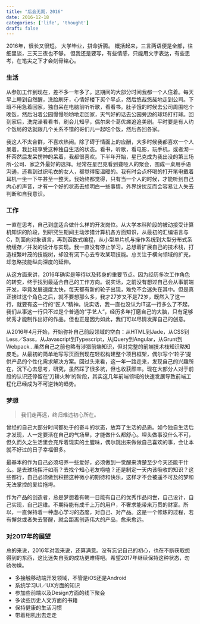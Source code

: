 ```yaml
---
title: "后会无期，2016"
date: 2016-12-18
categories: ['life', 'thought']
draft: false
---
```


2016年，很长又很短。
大学毕业，拼命折腾。
概括起来，三言两语便是全部，往细里谈，三天三夜也不够。
但我还是要写，有些情感，只能用文字表达，有些思考，在笔尖之下才会刻骨铭心。

### 生活

从参加工作到现在，差不多一年多了。这期间的大部分时间我都一个人住着。每天早上睡到自然醒，洗脸刷牙，心情好楼下买个早点，然后悠哉悠哉地走到公司。下班不用急着回家，独自呆在电脑前听听歌，看看书。肚子饿的时候去公司周围吃个晚饭，然后沿着公园慢慢哟哟地走回家，天气好的话去公园旁边的球场打打球。回到家后，洗完澡看看书，刷会儿知乎，偶尔来个葛优瘫追追美剧。平时要是有人约个饭局的话就跟几个关系不错的哥们儿一起吃个饭，然后各回各家。

我这人不太合群，不喜欢热闹。除了碍于情面上的应酬，大多时候我都喜欢一个人呆着。我比较享受这种独自生活的状态。看书，听歌，看电影，玩手机，或者沏一杯茶然后发呆愣神的呆着，我都很喜欢。下半年开始，星巴克成为我出没的第三场所-公司、家之外最好的选择。经常在星巴克看到聋哑人的聚会，围成一桌用手语沟通，还看到过织毛衣的女人，都觉得蛮温暖的。我有时会点杯喝的打开笔电戴着耳机一坐一下午甚至一整天。我始终都觉得，只有当一个人的时候，才能听到自己内心的声音，才有一个好的状态去想明白一些事情。外界纷扰反而会容易让人失去判断和自我意识。

### 工作

一直在思考，自己到底适合做什么样的开发岗位。从大学本科阶段的被动接受计算机知识的阶段，到研究生期间主动涉猎计算机各方面知识，从最初的汇编语言与C，到面向对象语言，再到函数式编程，从小型单片机与操作系统到大型分布式系统缓存／并发的设计与实现。我一直没有停止学习，总想着扩展自己的技术栈，打造枝繁叶茂的技能树，却没有沉下心去专攻某项技能。总关注于横向领域的扩充，却忽略技能纵向深度的延伸。

从这方面来讲，2016年确实是等待以及转身的重要节点。因为经历多次工作角色的转变，终于找到最适合自己的工作方向。说实话，之前没有想过自己会从事前端开发，毕竟发展速度太快，每天都有新的轮子出现，难免不会迷失在其中。但是真正接过这个角色之后，就不要想那么多，我才27岁又不是72岁，既然入了这一行，就要有这一行的“匠人”精神。说实话，我一直也没认为IT这一行多么了不起，我们从事这一行只不过是个普通的“手艺人”，经历多年打磨自己的大脑，只有足够优秀才能制作出好的作品。但也正是因为如此，我们可以尽情发挥自己的创意。

从2016年4月开始，开始弥补自己前段领域的空白：从HTML到Jade，从CSS到Less／Sass，从Javascript到Typescript，从jQuery到Angular，从Grunt到Webpack...虽然自己之前也略有涉猎前端知识，但对完整的前端技术栈知识略知皮毛。从最初的简单地写写页面到现在轻松构建整个项目框架，偶尔写个‘轮子’提供产品的个性化需求解决方案。回过头来看，这一年一路走来，发现自己的兴趣所在，沉下心去思考，研究，虽然踩了很多坑，但也收获颇丰。现在大部分人对于前段的认识还停留在‘刀耕火种’的阶段，其实这几年前端领域的快速发展导致前端工程化已经成为不可逆转的趋势。

### 梦想

> 我们走再远，终归难违初心所在。

曾经的自己大部分时间都处于的奋斗的状态，放弃了生活的品质。如今独自生活后才发现，人一定要活在自己的气场里，才能做什么都舒心。埋头做事没什么不可，但久而久之生活里会充斥着现实的土腥味，偶尔跳出来做做自己喜欢的事，会让本就不好过的日子幸福很多。

最基本的作为自己必须培养一些爱好，必须做到一觉醒来清楚至少今天还能干什么。是去球场挥汗如雨？去找个知心老友唠嗑？还是制定一天内该吸收的知识？这些都行，自己必须做到积攒这种微小的期待和快乐，这样才不会被遥不可及的梦和无法掌控的爱给拖垮。

作为产品的创造者，总是梦想着有朝一日能有自己的优秀作品问世，自己设计，自己实现，自己运维。不期待能有成千上万的用户，不奢求能带来万贯的财富。所以，一直保持着一种虚心学习的态度，对自己、对产品。这是一个修炼的过程，若有懈怠或者失去警醒，就会距离创造伟大的产品，愈来愈远。

### 对2017年的展望

总的来说，2016年对我来说，还算满意。没有忘记自己的初心，也在不断获取想得到的东西，这比迷失自我的成功更难得吧。希望2017年继续保持这种状态，勿骄勿燥。

* 多接触移动端开发领域，不管是iOS还是Android
* 系统学习UI／UX方面的知识
* 参加些前端以及Design方面的线下聚会
* 多读些历史人文方面的书籍
* 保持健康的生活习惯
* 带着相机出去走走
